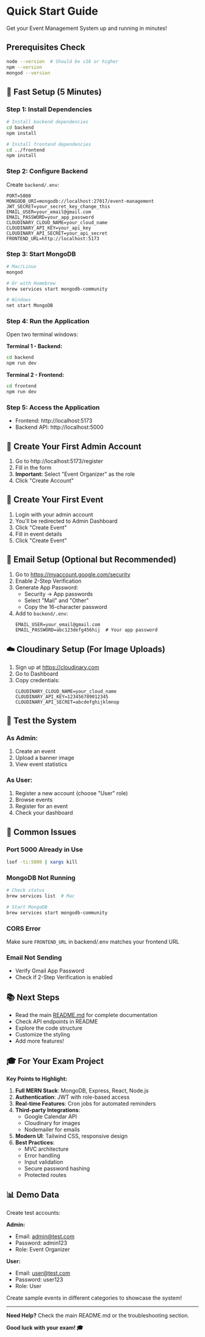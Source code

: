 # Quick Start Guide

Get your Event Management System up and running in minutes!

## Prerequisites Check

```bash
node --version  # Should be v16 or higher
npm --version
mongod --version
```

## 🚀 Fast Setup (5 Minutes)

### Step 1: Install Dependencies

```bash
# Install backend dependencies
cd backend
npm install

# Install frontend dependencies
cd ../frontend
npm install
```

### Step 2: Configure Backend

Create `backend/.env`:

```env
PORT=5000
MONGODB_URI=mongodb://localhost:27017/event-management
JWT_SECRET=your_secret_key_change_this
EMAIL_USER=your_email@gmail.com
EMAIL_PASSWORD=your_app_password
CLOUDINARY_CLOUD_NAME=your_cloud_name
CLOUDINARY_API_KEY=your_api_key
CLOUDINARY_API_SECRET=your_api_secret
FRONTEND_URL=http://localhost:5173
```

### Step 3: Start MongoDB

```bash
# Mac/Linux
mongod

# Or with Homebrew
brew services start mongodb-community

# Windows
net start MongoDB
```

### Step 4: Run the Application

Open two terminal windows:

**Terminal 1 - Backend:**
```bash
cd backend
npm run dev
```

**Terminal 2 - Frontend:**
```bash
cd frontend
npm run dev
```

### Step 5: Access the Application

- Frontend: http://localhost:5173
- Backend API: http://localhost:5000

## 👤 Create Your First Admin Account

1. Go to http://localhost:5173/register
2. Fill in the form
3. **Important:** Select "Event Organizer" as the role
4. Click "Create Account"

## 🎉 Create Your First Event

1. Login with your admin account
2. You'll be redirected to Admin Dashboard
3. Click "Create Event"
4. Fill in event details
5. Click "Create Event"

## 📧 Email Setup (Optional but Recommended)

1. Go to https://myaccount.google.com/security
2. Enable 2-Step Verification
3. Generate App Password:
   - Security → App passwords
   - Select "Mail" and "Other"
   - Copy the 16-character password
4. Add to `backend/.env`:
   ```
   EMAIL_USER=your_email@gmail.com
   EMAIL_PASSWORD=abc123defg456hij  # Your app password
   ```

## ☁️ Cloudinary Setup (For Image Uploads)

1. Sign up at https://cloudinary.com
2. Go to Dashboard
3. Copy credentials:
   ```
   CLOUDINARY_CLOUD_NAME=your_cloud_name
   CLOUDINARY_API_KEY=123456789012345
   CLOUDINARY_API_SECRET=abcdefghijklmnop
   ```

## 🧪 Test the System

### As Admin:
1. Create an event
2. Upload a banner image
3. View event statistics

### As User:
1. Register a new account (choose "User" role)
2. Browse events
3. Register for an event
4. Check your dashboard

## 🐛 Common Issues

### Port 5000 Already in Use
```bash
lsof -ti:5000 | xargs kill
```

### MongoDB Not Running
```bash
# Check status
brew services list  # Mac

# Start MongoDB
brew services start mongodb-community
```

### CORS Error
Make sure `FRONTEND_URL` in backend/.env matches your frontend URL

### Email Not Sending
- Verify Gmail App Password
- Check if 2-Step Verification is enabled

## 📚 Next Steps

- Read the main [README.md](README.md) for complete documentation
- Check API endpoints in README
- Explore the code structure
- Customize the styling
- Add more features!

## 🎓 For Your Exam Project

**Key Points to Highlight:**

1. **Full MERN Stack**: MongoDB, Express, React, Node.js
2. **Authentication**: JWT with role-based access
3. **Real-time Features**: Cron jobs for automated reminders
4. **Third-party Integrations**: 
   - Google Calendar API
   - Cloudinary for images
   - Nodemailer for emails
5. **Modern UI**: Tailwind CSS, responsive design
6. **Best Practices**:
   - MVC architecture
   - Error handling
   - Input validation
   - Secure password hashing
   - Protected routes

## 📊 Demo Data

Create test accounts:

**Admin:**
- Email: admin@test.com
- Password: admin123
- Role: Event Organizer

**User:**
- Email: user@test.com
- Password: user123
- Role: User

Create sample events in different categories to showcase the system!

---

**Need Help?** Check the main README.md or the troubleshooting section.

**Good luck with your exam! 🎓**

